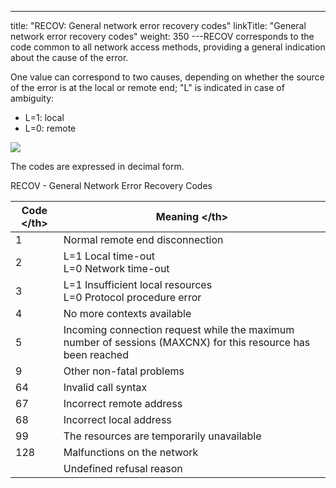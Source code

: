---
title: "RECOV: General  network error recovery codes"
linkTitle: "General network error recovery codes"
weight: 350
---<span id="RECOV___General_Network_Error_Recovery_Codes"></span>RECOV corresponds to the code common to all network access methods,
providing a general indication about the cause of the error.

One value can correspond to two causes, depending on whether the source
of the error is at the local or remote end; "L" is indicated
in case of ambiguity:

- L=1:
    local
- L=0:
    remote

![](/Images/TransferCFT/temp_network.png)

The codes are expressed in decimal form.

RECOV - General Network Error Recovery Codes


| Code &lt;/th&gt;  | Meaning &lt;/th&gt;  |
| --- | --- |
| 1 | Normal remote end disconnection |
| 2 | L=1 Local time-out<br/> L=0 Network time-out |
| 3 | L=1 Insufficient local resources<br/> L=0 Protocol procedure error |
| 4 | No more contexts available |
| 5 | Incoming connection request while the maximum number of sessions (MAXCNX) for this resource has been reached |
| 9 | Other non-fatal problems |
| 64 | Invalid call syntax |
| 67 | Incorrect remote address |
| 68 | Incorrect local address |
| 99 | The resources are temporarily unavailable |
| 128 | Malfunctions on the network |
|   | Undefined refusal reason |


